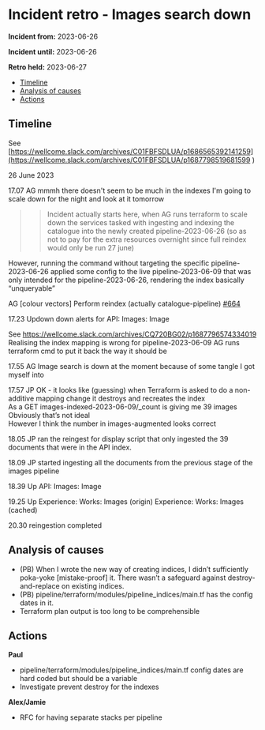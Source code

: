 # Incident retro - Images search down

**Incident from:** 2023-06-26

**Incident until:** 2023-06-26

**Retro held:** 2023-06-27

- [Timeline](#timeline)
- [Analysis of causes](#analysis-of-causes)
- [Actions](#actions)

## Timeline

See [https://wellcome.slack.com/archives/C01FBFSDLUA/p1686565392141259](https://wellcome.slack.com/archives/C01FBFSDLUA/p1687798519681599 ) 

26 June 2023

17.07 AG mmmh there doesn't seem to be much in the indexes I'm going to scale down for the night and look at it tomorrow

>> Incident actually starts here, when AG runs terraform to scale down the services tasked with ingesting and indexing the catalogue into the newly created pipeline-2023-06-26 (so as not to pay for the extra resources overnight since full reindex would only be run 27 june)

However, running the command without targeting the specific pipeline-2023-06-26 applied some config to the live pipeline-2023-06-09 that was only intended for the pipeline-2023-06-26, rendering the index basically “unqueryable”

AG [colour vectors] Perform reindex (actually catalogue-pipeline) [#664](https://github.com/wellcomecollection/catalogue-api/issues/664)

17.23 Updown down alerts for 
API: Images: Image

See https://wellcome.slack.com/archives/CQ720BG02/p1687796574334019
Realising the index mapping is wrong for pipeline-2023-06-09 AG runs terraform cmd to put it back the way it should be

17.55 AG Image search is down at the moment because of some tangle I got myself into

17.57 JP OK - it looks like (guessing) when Terraform is asked to do a non-additive mapping change it destroys and recreates the index<br>
As a GET images-indexed-2023-06-09/_count is giving me 39 images<br>
Obviously that’s not ideal<br>
However I think the number in images-augmented looks correct

18.05 JP ran the reingest for display script that only ingested the 39 documents that were in the API index.

18.09 JP started ingesting all the documents from the previous stage of the images pipeline

18.39 Up
API: Images: Image

19.25 Up
Experience: Works: Images (origin)
Experience: Works: Images (cached)

20.30 reingestion completed


## Analysis of causes
- (PB) When I wrote the new way of creating indices, I didn’t sufficiently poka-yoke [mistake-proof] it. There wasn’t a safeguard against destroy-and-replace on existing indices.
- (PB) pipeline/terraform/modules/pipeline_indices/main.tf has the config dates in it.
- Terraform plan output is too long to be comprehensible


## Actions

**Paul**
- pipeline/terraform/modules/pipeline_indices/main.tf config dates are hard coded but should be a variable
- Investigate prevent destroy for the indexes

**Alex/Jamie**
- RFC for having separate stacks per pipeline
